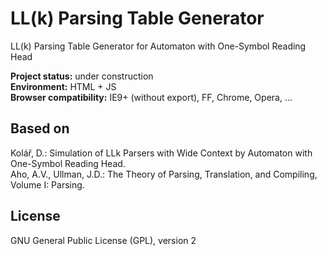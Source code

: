 LL(k) Parsing Table Generator
========
LL(k) Parsing Table Generator for Automaton with One-Symbol Reading Head

**Project status:** under construction  
**Environment:** HTML + JS  
**Browser compatibility:** IE9+ (without export), FF, Chrome, Opera, ...


## Based on
Kolář, D.: Simulation of LLk Parsers with Wide Context by Automaton with One-Symbol Reading Head.  
Aho, A.V., Ullman, J.D.: The Theory of Parsing, Translation, and Compiling, Volume I: Parsing.


## License
GNU General Public License (GPL), version 2